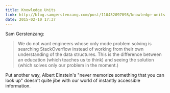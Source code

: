 ```yaml
---
title: Knowledge Units
link: http://blog.samgerstenzang.com/post/110452097098/knowledge-units
date: 2015-02-10 17:37
---
```

Sam Gerstenzang: 

> We do not want engineers whose only mode problem solving is searching StackOverflow instead of working from their own understanding of the data structures. This is the difference between an education (which teaches us to think) and seeing the solution (which solves only our problem in the moment.)

Put another way, Albert Einstein's "never memorize something that you can look up" doesn't quite jibe with our world of instantly accessible information. 